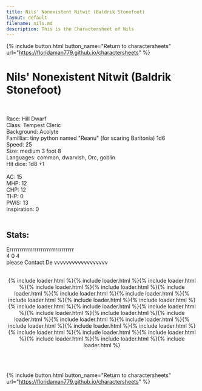 ```yaml
---
title: Nils' Nonexistent Nitwit (Baldrik Stonefoot)
layout: default
filename: nils.md
description: This is the Charactersheet of Nils
---
```

{% include button.html button_name="Return to charactersheets" url="https://floridaman779.github.io/charactersheets" %}

# Nils' Nonexistent Nitwit (Baldrik Stonefoot)
<br>

Race: Hill Dwarf<br>
Class: Tempest Cleric<br>
Background: Acolyte<br>
Familliar: tiny python named "Reanu" (for scaring Baritonia) 1d6<br>
Speed: 25<br>
Size: medium 3 foot 8<br>
Languages: common, dwarvish, Orc, goblin<br>
Hit dice: 1d8 +1<br>
<br>
AC: 15<br>
MHP: 12<br>
CHP: 12<br>
THP: 0<br>
PWIS: 13<br>
Inspiration: 0<br>
<br>

## Stats:

Errrrrrrrrrrrrrrrrrrrrrrrrrrrrrr<br>
4   0               4<br>
please Contact De       vvvvvvvvvvvvvvvvvv<br>
<br>
<p align="center">
  {% include loader.html %}{% include loader.html %}{% include loader.html %}{% include loader.html %}{% include loader.html %}{% include loader.html %}{% include loader.html %}{% include loader.html %}{% include loader.html %}{% include loader.html %}{% include loader.html %}{% include loader.html %}{% include loader.html %}{% include loader.html %}{% include loader.html %}{% include loader.html %}{% include loader.html %}{% include loader.html %}{% include loader.html %}{% include loader.html %}{% include loader.html %}{% include loader.html %}{% include loader.html %}{% include loader.html %}{% include loader.html %}{% include loader.html %}{% include loader.html %}{% include loader.html %}
</p>
<br>
<br>

{% include button.html button_name="Return to charactersheets" url="https://floridaman779.github.io/charactersheets" %}
